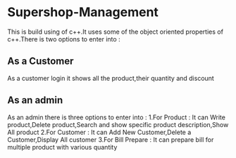 # Supershop-Management
This is build using of c++.It uses some of the object oriented properties of c++.There is two options to enter into : 
## As a Customer
As a customer login it shows all the product,their quantity and discount 

## As an admin 
As an admin there is three options to enter into :
1.For Product : It can Write product,Delete product,Search and show specific product description,Show All product
2.For Customer : It can Add New Customer,Delete a Customer,Display All customer
3.For Bill Prepare : It can prepare bill for multiple product with various quantity
